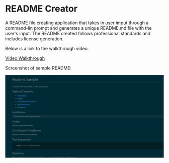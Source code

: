 # README Creator
A README file creating application that takes in user imput through a command-lin prompt and generates a unique README.md file with the user's input. The README created follows professional standards and includes license generation.

Below is a link to the walkthrough video.  

[Video Walkthrough](./sample/README%20Creator%20Walkthrough.mp4)

Screenshot of sample README:

![Screenshot](./sample/READMEscreenshot.PNG)